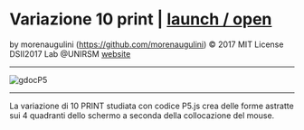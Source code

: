 # Variazione 10 print | [launch / open](http://dsii-2017-unirsm.github.io/morenaugulini)

by morenaugulini (https://github.com/morenaugulini) © 2017 MIT License  
DSII2017 Lab @UNIRSM [website](http://dsii-2017-unirsm.github.io)

----

![gdocP5](http://i.imgur.com/H6eqwPE.png)

----

La variazione di 10 PRINT studiata con codice P5.js crea delle forme astratte sui 4 
quadranti dello schermo a seconda della collocazione del mouse.


